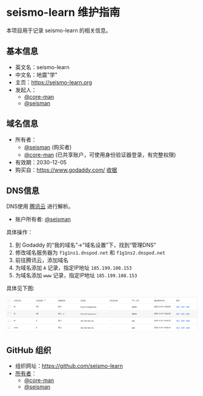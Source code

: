 # seismo-learn 维护指南

本项目用于记录 seismo-learn 的相关信息。

## 基本信息

- 英文名：seismo-learn
- 中文名：地震"学"
- 主页：https://seismo-learn.org
- 发起人：
  - [@core-man](https://github.com/core-man)
  - [@seisman](https://github.com/seisman)

## 域名信息

- 所有者：
  - [@seisman](https://github.com/seisman) (购买者)
  - [@core-man](https://github.com/core-man) (已共享账户，可使用身份验证器登录，有完整权限)
- 有效期：2030-12-05
- 购买自：https://www.godaddy.com/ [收据](domain-receipt.pdf)

## DNS信息

DNS使用 [腾讯云](https://cloud.tencent.com/) 进行解析。

- 账户所有者: [@seisman](https://github.com/seisman)

具体操作：

1. 到 Godaddy 的“我的域名”->“域名设置”下，找到“管理DNS”
2. 修改域名服务器为 `f1g1ns1.dnspod.net` 和 `f1g1ns2.dnspod.net`
3. 前往腾讯云，添加域名
4. 为域名添加 `A` 记录，指定IP地址 `185.199.108.153`
5. 为域名添加 `www` 记录，指定IP地址 `185.199.108.153`

具体见下图:

![](DNS.png)

## GitHub 组织

- 组织网址：https://github.com/seismo-learn
- [所有者](https://github.com/orgs/seismo-learn/people?query=role%3Aowner)：
  - [@core-man](https://github.com/core-man)
  - [@seisman](https://github.com/seisman)

